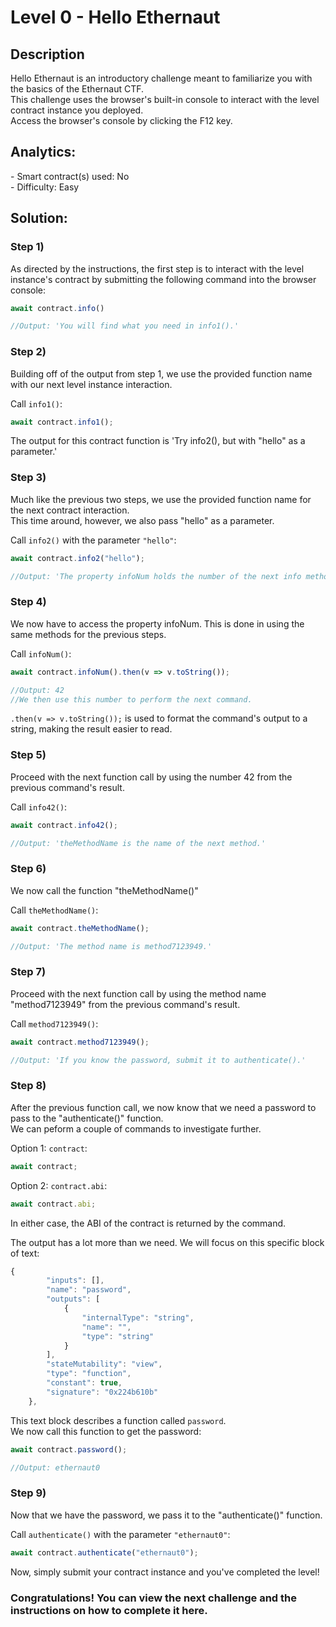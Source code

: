 <h1>Level 0 - Hello Ethernaut</h1>

<h2>Description</h2>
Hello Ethernaut is an introductory challenge meant to familiarize you with the basics of the Ethernaut CTF.<br>
This challenge uses the browser's built-in console to interact with the level contract instance you deployed.<br>
Access the browser's console by clicking the F12 key.

<h2>Analytics:</h2>
- Smart contract(s) used: No<br>
- Difficulty: Easy

<h2>Solution:</h2>
<h3>Step 1)</h3> As directed by the instructions, the first step is to interact with the level instance's contract by submitting the following command into the browser console:

```javascript
await contract.info()

//Output: 'You will find what you need in info1().'
```

<h3>Step 2)</h3> Building off of the output from step 1, we use the provided function name with our next level instance interaction.<br>

Call ```info1()```:

```javascript
await contract.info1();
```

The output for this contract function is 'Try info2(), but with "hello" as a parameter.'


<h3>Step 3)</h3> Much like the previous two steps, we use the provided function name for the next contract interaction. <br>
This time around, however, we also pass "hello" as a parameter.

Call ```info2()``` with the parameter ```"hello"```:

```javascript
await contract.info2("hello");

//Output: 'The property infoNum holds the number of the next info method to call.'
```

<h3>Step 4)</h3> We now have to access the property infoNum. This is done in using the same methods for the previous steps.<br>

Call ```infoNum()```:

```javascript
await contract.infoNum().then(v => v.toString());

//Output: 42
//We then use this number to perform the next command.
```

```.then(v => v.toString());``` is used to format the command's output to a string, making the result easier to read.

<h3>Step 5)</h3> Proceed with the next function call by using the number 42 from the previous command's result.<br>

Call ```info42()```:

```javascript
await contract.info42();

//Output: 'theMethodName is the name of the next method.'
```

<h3>Step 6)</h3> We now call the function "theMethodName()"<br>

Call ```theMethodName()```:

```javascript
await contract.theMethodName();

//Output: 'The method name is method7123949.'
```

<h3>Step 7)</h3> Proceed with the next function call by using the method name "method7123949" from the previous command's result.<br>

Call ```method7123949()```:

```javascript
await contract.method7123949();

//Output: 'If you know the password, submit it to authenticate().'
```

<h3>Step 8)</h3> After the previous function call, we now know that we need a password to pass to the "authenticate()" function.<br>
We can peform a couple of commands to investigate further.<br>

Option 1: ```contract```:

```javascript
await contract;
```

Option 2: ```contract.abi```:

```javascript
await contract.abi;
```

In either case, the ABI of the contract is returned by the command.<br>

The output has a lot more than we need. We will focus on this specific block of text:
```javascript
{
        "inputs": [],
        "name": "password",
        "outputs": [
            {
                "internalType": "string",
                "name": "",
                "type": "string"
            }
        ],
        "stateMutability": "view",
        "type": "function",
        "constant": true,
        "signature": "0x224b610b"
    },
```

This text block describes a function called ```password```.<br>
We now call this function to get the password:

```javascript
await contract.password();

//Output: ethernaut0
```

<h3>Step 9)</h3> Now that we have the password, we pass it to the "authenticate()" function.<br>

Call ```authenticate()``` with the parameter ```"ethernaut0"```:

```javascript
await contract.authenticate("ethernaut0");
```
Now, simply submit your contract instance and you've completed the level!

<h3>Congratulations! You can view the next challenge and the instructions on how to complete it here.</h3>
